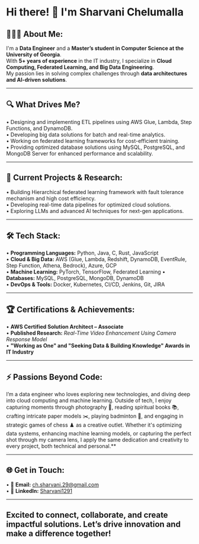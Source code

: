 # Hi there! 👋 I'm Sharvani Chelumalla  

## 👩🏻‍💻 About Me: 

I'm a **Data Engineer** and a **Master’s student in Computer Science at the University of Georgia**.  
With **5+ years of experience** in the IT industry, I specialize in **Cloud Computing, Federated Learning, and Big Data Engineering**.  
My passion lies in solving complex challenges through **data architectures and AI-driven solutions**.  

---

## 🔍 What Drives Me?  
• Designing and implementing ETL pipelines using AWS Glue, Lambda, Step Functions, and DynamoDB.  
• Developing big data solutions for batch and real-time analytics.  
• Working on federated learning frameworks for cost-efficient training.  
• Providing optimized database solutions using MySQL, PostgreSQL, and MongoDB Server for enhanced performance and scalability. 

---

## 📌 Current Projects & Research:
• Building Hierarchical federated learning framework with fault tolerance mechanism and high cost efficiency.  
• Developing real-time data pipelines for optimized cloud solutions.  
• Exploring LLMs and advanced AI techniques for next-gen applications.   

---

## 🛠️ Tech Stack:  
• **Programming Languages:** Python, Java, C, Rust, JavaScript  
• **Cloud & Big Data:** AWS (Glue, Lambda, Redshift, DynamoDB, EventRule, Step Function, Athena, Bedrock), Azure, GCP  
• **Machine Learning:** PyTorch, TensorFlow, Federated Learning 
• **Databases:** MySQL, PostgreSQL, MongoDB, DynamoDB  
• **DevOps & Tools:** Docker, Kubernetes, CI/CD, Jenkins, Git, JIRA  

---

## 🏆 Certifications & Achievements:  
• **AWS Certified Solution Architect – Associate**  
• **Published Research:** *Real-Time Video Enhancement Using Camera Response Model*  
• **"Working as One" and "Seeking Data & Building Knowledge" Awards in IT Industry** 

---

## ⚡ Passions Beyond Code: 
I’m a data engineer who loves exploring new technologies, and diving deep into cloud computing and machine learning. Outside of tech, I enjoy capturing moments through photography 📸, reading spiritual books 📚, crafting intricate paper models ✂️, playing badminton 🏸, and engaging in strategic games of chess ♟️ as a creative outlet. Whether it's optimizing data systems, enhancing machine learning models, or capturing the perfect shot through my camera lens, I apply the same dedication and creativity to every project, both technical and personal.**  

---

## 🌐 Get in Touch:  
• 📩 **Email:** [ch.sharvani.29@gmail.com](mailto:ch.sharvani.29@gmail.com)  
• 🔗 **LinkedIn:** [Sharvani1291](https://linkedin.com/in/sharvanichelumalla)  

---

## Excited to connect, collaborate, and create impactful solutions. Let’s drive innovation and make a difference together! 

